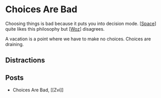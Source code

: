 # Choices Are Bad

Choosing things is bad because it puts you into decision mode. [[Space]] quite likes this philosophy but [[Woz]] disagrees.

A vacation is a point where we have to make no choices. Choices are draining. 

## Distractions

## Posts
- Choices Are Bad, [[Zvi]]

[//begin]: # "Autogenerated link references for markdown compatibility"
[Space]: Space "Space"
[Woz]: Woz "Woz"
[//end]: # "Autogenerated link references"